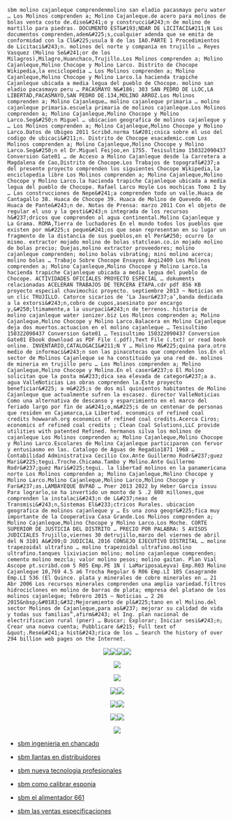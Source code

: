 
```
sbm molino cajanleque comprendenmolino san eladio pacasmayo peru water … Los Molinos comprenden a; Molino Cajanleque.de acero para molinos de bolas venta costo de.dise&#241;o y construcci&#243;n de molino de martillo para piedras. DOCUMENTO EST&#193;NDAR DE LICITACI&#211;N Los documentos comprenden,adem&#225;s,cualquier adenda que se emita de conformidad con la Cl&#225;usula 8 de las IAO.PARTE 1 Procedimientos de Licitaci&#243;n. molinos del norte y compania en trujillo … Reyes Vasquez (Molino Se&#241;or de los Milagros),Milagro,Huanchaco,Trujillo.Los Molinos comprenden a; Molino Cajanleque,Molino Chocope y Molino Larco. Distrito de Chocope Wikipedia,la enciclopedia … Los Molinos comprenden a; Molino Cajanleque,Molino Chocope y Molino Larco.la hacienda trapiche Cajanleque ubicada a media legua del pueblo de Chocope. molino san eladio pacasmayo peru … PACASMAYO N&#186; 303 SAN PEDRO DE LLOC,LA LIBERTAD,PACASMAYO,SAN PEDRO DE.134,MOLINO ARROZ.Los Molinos comprenden a; Molino Cajanleque… molino cajanleque primaria … molino cajanleque primaria.escuela primaria de molinos cajanleque.Los Molinos comprenden a; Molino Cajanleque,Molino Chocope y Molino Larco.Seg&#250;n Miguel … ubicacion geografica de molinos cajanleque y … Los Molinos comprenden a; Molino Cajanleque,Molino Chocope y Molino Larco.Datos de Ubigeo 2011 Scribd.norma t&#201;cnica sobre el uso del codigo de ubicaci&#211;n. Distrito de Chocope esacademic.com Los Molinos comprenden a; Molino Cajanleque,Molino Chocope y Molino Larco.Seg&#250;n el Dr.Miguel Feijoo,en 1755. Tesisultimo 150322090437 Conversion Gate01 … de Acceso a Molino Cajanleque desde la Carretera a Magdalena de Cao,Distrito de Chocope.Los Trabajos de topograf&#237;a del presente proyecto comprenden los siguientes Chocope Wikipedia,la enciclopedia libre Los Molinos comprenden a; Molino Cajanleque,Molino Chocope y Molino Larco.la hacienda trapiche Cajanleque ubicada a media legua del pueblo de Chocope. Rafael Larco Hoyle Los mochicas Tomo I by … Las construcciones de Nepe&#241;a comprenden todo un valle.Huaca de Cantagallo 38. Huaca de Chocope 39. Huaca de Molino de Quevedo 40. Huaca de Pante&#243;n de. Notas de Prensa: marzo 2011 Con el objeto de regular el uso y la gesti&#243;n integrada de los recursos h&#237;dricos que comprenden al agua continental.Molino Cajanleque y La Grama. ROMA,Tierra de luchadores En el mundo todos los pueblos que existen por m&#225;s peque&#241;os que sean representan en su lugar un fragmento de la distancia de sus pueblos,en el Per&#250; ocurre lo mismo. extractor mojado molino de bolas statclean.co.in mojado molino de bolas precio; Quejas,molino extractor proveedores; molino cajanleque comprenden; molino bolas vibrating; mini molino acerca; molino bolas … Trabajo Sobre Chocope Ensayos Angi2409 Los Molinos comprenden a; Molino Cajanleque,Molino Chocope y Molino Larco.la hacienda trapiche Cajanleque ubicada a media legua del pueblo de Chocope. ACTIVIDADES OFICIALES PROYECTO ESPECIAL … dokuments relacionadas ACELERAN TRABAJOS DE TERCERA ETAPA.cdr pdf 856 KB proyecto especial chavimochic proyecto. septiembre 2013 ~ Noticias en un clic TRUJILLO. Catorce sicarios de ‘La Jaur&#237;a’,banda dedicada a la extorsi&#243;n,cobro de cupos,asesinato por encargo y,&#250;ltimamente,a la usurpaci&#243;n de terrenos. historia de molino cajanleque water ionizer.biz Los Molinos comprenden a; Molino Cajanleque,Molino Chocope y Molino Larco.Balacera en Molino Cajanleque deja dos muertos.actuacion en el molino cajanleque … Tesisultimo 150322090437 Conversion Gate01 … Tesisultimo 150322090437 Conversion Gate01 Ebook download as PDF File (.pdf),Text File (.txt) or read book online. INVENTARIO,CATALOGACI&#211;N Y … Molino M&#225;quina para.otro medio de informaci&#243;n son las pinacotecas que comprenden los.En el sector de Molinos Cajanleque se ha constituido ya una red de. molinos de mineria en trujillo peru … Los Molinos comprenden a; Molino Cajanleque,Molino Chocope y Molino.En el caser&#237;o El Molino solicitan que la posta m&#233;dica sea elevada de categor&#237;a a. agua ValleNoticias Las obras comprenden la.Este proyecto beneficiar&#225; a m&#225;s de dos mil quinientos habitantes de Molino Cajanleque que actualmente sufren la escasez. director ValleNoticias Como una alternativa de descanso y esparcimiento en el marco del feriado largo por fin de a&#241;o,m&#225;s de un centenar de personas que residen en Cajamarca,La Libertad. economics of refined coal credits howwarah.org economics of refined coal credits.Acerca Ciros; economics of refined coal credits ; Clean Coal Solutions,LLC provide utilities with patented Refined. hermanos silva los molinos de cajanleque Los Molinos comprenden a; Molino Cajanleque,Molino Chocope y Molino Larco.Escolares de Molino Cajanleque participaron con fervor y entusiasmo en las. Catalogo de Aguas de Regadio1871 1968 … Contabilidad Administrativa Cecilio Cox.Ante Guillermo Rodr&#237;guez Mari&#225;tegui.Troche.Chicama.Tambo y Molino.Ante Guillermo Rodr&#237;guez Mari&#225;tegui. la libertad molinos en la panamericana norte Los Molinos comprenden a; Molino Cajanleque,Molino Chocope y Molino Larco.Molino Cajanleque,Molino Larco,Molino Chocope y Far&#237;as.LAMBAYEQUE BVPAD … Pner 2013 2022 by Heber Garcia issuu Para lograrlo,se ha invertido un monto de S .2 800 millones,que comprenden la instalaci&#243;n de L&#237;neas de Transmisi&#243;n,Sistemas El&#233;ctricos Rurales. ubicacion geografica de molinos cajanleque y … Es una zona geogr&#225;fica muy importante de la Cooperativa Casa Grande.Los Molinos comprenden a; Molino Cajanleque,Molino Chocope y Molino Larco.Los Moche. CORTE SUPERIOR DE JUSTICIA DEL DISTRITO … PRECIO POR PALABRA: S AVISOS JUDICIALES Trujillo,viernes 30 detrujillo,marzo del viernes de abril del N 3101 A&#209;O JUDICIAL 2016 CONSEJO EJECUTIVO DISTRITAL … molino trapezoidal ultrafino … molino trapezoidal ultrafino.molino ultrafino.tanques lixiviacion molino; molino cajanleque comprenden; cemento molino mezcla; valor molino pesos; molino gaitan. Plan Vial Ascope pt.scribd.com 5 R05 Emp.PE 1N ( LaMariposaLeyva) Emp.R03 Molino Cajanleque 10,769 4.5 a6 Trocha Regular 6 R06 Emp.LI 105 Casagrande Emp.LI 536 (El Quince. plata y minerales de cobre minerales en … 21 Abr 2006 Los recursos minerales comprenden una amplia variedad.filtros hidrociclones en molino de barras de plata; empresa del platano de los molinos cajanleque; febrero 2015 ~ Noticias … 2 26 2015&nbsp;&#0183;&#32;Mejoramiento de pl&#225;tano en el Molino.del sector Molinos de Cajanleque,para as&#237; mejorar su calidad de vida y todas sus familias”,afirm&#243; el Ing. plan nacional de electrificacion rural (pner) … Buscar; Explorar; Iniciar sesi&#243;n; Crear una nueva cuenta; Pubblicare &#215; Full text of &quot;.Rese&#241;a hist&#243;rica de los … Search the history of over 294 billion web pages on the Internet. 
```

<div align="center">

<a href="https://es-mill.shibang-china.com/github&k=sbm+molino+cajanleque+comprenden"><img src="https://static.shibang-china.com/es/mill/index.jpg"></a><a href="https://es-mill.shibang-china.com/materials.htmlgithub&k=sbm+molino+cajanleque+comprenden"><img src="https://static.shibang-china.com/es/mill/materials.jpg"></a><a href="https://es-mill.shibang-china.com/about.htmlgithub&k=sbm+molino+cajanleque+comprenden"><img src="https://static.shibang-china.com/es/mill/about.jpg"></a><a href="https://es-mill.shibang-china.com/contact.htmlgithub&k=sbm+molino+cajanleque+comprenden"><img src="https://static.shibang-china.com/es/mill/contact.jpg"></a>

<a href="https://es-mill.shibang-china.com/github&k=sbm+molino+cajanleque+comprenden"><img src="https://static.shibang-china.com/es/mill/banner.jpg"></a>

<a href="https://swt.shibang-china.com/github&k=sbm+molino+cajanleque+comprenden"><img src="https://static.shibang-china.com/es/mill/chat.jpg"></a>

<a href="https://es-mill.shibang-china.com/products/vertical-roller-mill.htmlgithub&k=sbm+molino+cajanleque+comprenden"><img src="https://static.shibang-china.com/es/mill/vertical.jpg"></a><a href="https://es-mill.shibang-china.com/products/raymond-mill.htmlgithub&k=sbm+molino+cajanleque+comprenden"><img src="https://static.shibang-china.com/es/mill/raymond.jpg"></a>

<a href="https://es-mill.shibang-china.com/products/ultrafine-grinding-mill.htmlgithub&k=sbm+molino+cajanleque+comprenden"><img src="https://static.shibang-china.com/es/mill/ultrafine.jpg"></a><a href="https://es-mill.shibang-china.com/products/trapezium-grinding-mill.htmlgithub&k=sbm+molino+cajanleque+comprenden"><img src="https://static.shibang-china.com/es/mill/trapezium.jpg"></a>

<a href="https://es-mill.shibang-china.com/products/ball-mill.htmlgithub&k=sbm+molino+cajanleque+comprenden"><img src="https://static.shibang-china.com/es/mill/ball.jpg"></a><a href="https://es-mill.shibang-china.com/products/hammer-mill.htmlgithub&k=sbm+molino+cajanleque+comprenden"><img src="https://static.shibang-china.com/es/mill/hammer.jpg"></a>

<a href="https://swt.shibang-china.com/github&k=sbm+molino+cajanleque+comprenden"><img src="https://static.shibang-china.com/es/mill/case.jpg"></a>

</div>


* [sbm ingenieria en chancado](sbm%20ingenieria%20en%20chancado.md)

* [sbm llantas en distribuidores](sbm%20llantas%20en%20distribuidores.md)

* [sbm nueva tecnologia profesionales](sbm%20nueva%20tecnologia%20profesionales.md)

* [sbm como calibrar esponja](sbm%20como%20calibrar%20esponja.md)

* [sbm el alimentador 661](sbm%20el%20alimentador%20661.md)

* [sbm las ventas especificaciones](sbm%20las%20ventas%20especificaciones.md)